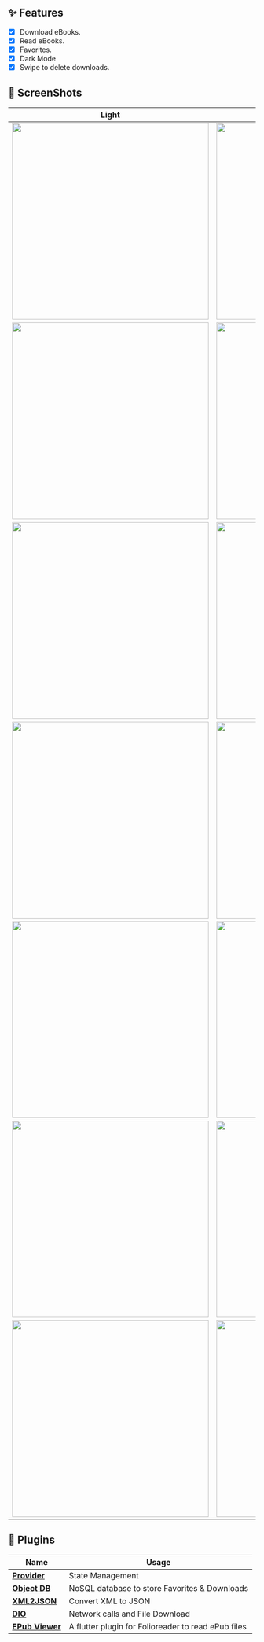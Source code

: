 
## ✨ Features

- [x] Download eBooks.
- [x] Read eBooks.
- [x] Favorites.
- [x] Dark Mode
- [x] Swipe to delete downloads.

## 📸 ScreenShots

<!-- <img src="ss/mockup.png"/> -->

| Light                             | Dark                              |
| --------------------------------- | --------------------------------- |
| <img src="ss/1.1.png" width="400">  | <img src="ss/1.png" width="400">  |
| <img src="ss/1.1.png" width="400">  | <img src="ss/1.png" width="400">  |
| <img src="ss/3.3.png" width="400">  | <img src="ss/3.png" width="400">  |
| <img src="ss/4.4.png" width="400">  | <img src="ss/4.png" width="400">  |
| <img src="ss/5.5.png" width="400">  | <img src="ss/5.png" width="400"> |
| <img src="ss/11.png" width="400"> | <img src="ss/6.png" width="400"> |
| <img src="ss/13.png" width="400"> | <img src="ss/7.png" width="400"> |

## 🔌 Plugins

| Name                                                    | Usage                                               |
| ------------------------------------------------------- | --------------------------------------------------- |
| [**Provider**](https://pub.dev/packages/provider)       | State Management                                    |
| [**Object DB**](https://pub.dev/packages/objectdb)      | NoSQL database to store Favorites & Downloads       |
| [**XML2JSON**](https://pub.dev/packages/xml2json)       | Convert XML to JSON                                 |
| [**DIO**](https://pub.dev/packages/dio)                 | Network calls and File Download                     |
| [**EPub Viewer**](https://pub.dev/packages/epub_viewer) | A flutter plugin for Folioreader to read ePub files |

